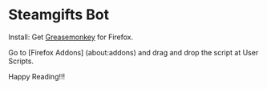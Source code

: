 Steamgifts Bot
===========

Install:
Get [Greasemonkey](https://addons.mozilla.org/en-US/firefox/addon/greasemonkey/) for Firefox.

Go to [Firefox Addons] (about:addons) and drag and drop the script at User Scripts.


Happy Reading!!!


